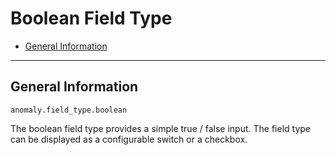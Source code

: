 # Boolean Field Type 

- [General Information](#general)

<hr>

<a name="general"></a>
## General Information

`anomaly.field_type.boolean`

The boolean field type provides a simple true / false input. The field type can be displayed as a configurable switch or a checkbox.
